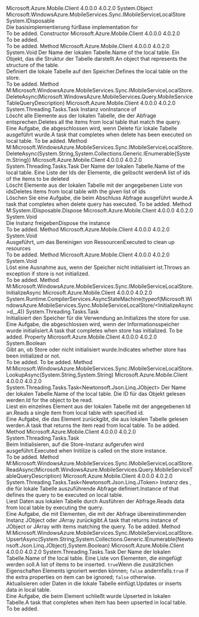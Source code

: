 <Type Name="MobileServiceLocalStore" FullName="Microsoft.WindowsAzure.MobileServices.Sync.MobileServiceLocalStore">
  <TypeSignature Language="C#" Value="public abstract class MobileServiceLocalStore : IDisposable, Microsoft.WindowsAzure.MobileServices.Sync.IMobileServiceLocalStore" />
  <TypeSignature Language="ILAsm" Value=".class public auto ansi abstract beforefieldinit MobileServiceLocalStore extends System.Object implements class Microsoft.WindowsAzure.MobileServices.Sync.IMobileServiceLocalStore, class System.IDisposable" />
  <TypeSignature Language="DocId" Value="T:Microsoft.WindowsAzure.MobileServices.Sync.MobileServiceLocalStore" />
  <TypeSignature Language="VB.NET" Value="Public MustInherit Class MobileServiceLocalStore&#xA;Implements IDisposable, IMobileServiceLocalStore" />
  <TypeSignature Language="F#" Value="type MobileServiceLocalStore = class&#xA;    interface IMobileServiceLocalStore&#xA;    interface IDisposable" />
  <AssemblyInfo>
    <AssemblyName>Microsoft.Azure.Mobile.Client</AssemblyName>
    <AssemblyVersion>4.0.0.0</AssemblyVersion>
    <AssemblyVersion>4.0.2.0</AssemblyVersion>
  </AssemblyInfo>
  <Base>
    <BaseTypeName>System.Object</BaseTypeName>
  </Base>
  <Interfaces>
    <Interface>
      <InterfaceName>Microsoft.WindowsAzure.MobileServices.Sync.IMobileServiceLocalStore</InterfaceName>
    </Interface>
    <Interface>
      <InterfaceName>System.IDisposable</InterfaceName>
    </Interface>
  </Interfaces>
  <Docs>
    <summary>
            <span data-ttu-id="5d5f1-101">Die basisimplementierung für<see cref="T:Microsoft.WindowsAzure.MobileServices.Sync.IMobileServiceLocalStore" /></span><span class="sxs-lookup"><span data-stu-id="5d5f1-101">Base implementation for <see cref="T:Microsoft.WindowsAzure.MobileServices.Sync.IMobileServiceLocalStore" /></span></span></summary>
    <remarks>To be added.</remarks>
  </Docs>
  <Members>
    <Member MemberName=".ctor">
      <MemberSignature Language="C#" Value="protected MobileServiceLocalStore ();" />
      <MemberSignature Language="ILAsm" Value=".method familyhidebysig specialname rtspecialname instance void .ctor() cil managed" />
      <MemberSignature Language="DocId" Value="M:Microsoft.WindowsAzure.MobileServices.Sync.MobileServiceLocalStore.#ctor" />
      <MemberSignature Language="VB.NET" Value="Protected Sub New ()" />
      <MemberType>Constructor</MemberType>
      <AssemblyInfo>
        <AssemblyName>Microsoft.Azure.Mobile.Client</AssemblyName>
        <AssemblyVersion>4.0.0.0</AssemblyVersion>
        <AssemblyVersion>4.0.2.0</AssemblyVersion>
      </AssemblyInfo>
      <Parameters />
      <Docs>
        <summary>To be added.</summary>
        <remarks>To be added.</remarks>
      </Docs>
    </Member>
    <Member MemberName="DefineTable">
      <MemberSignature Language="C#" Value="public virtual void DefineTable (string tableName, Newtonsoft.Json.Linq.JObject item);" />
      <MemberSignature Language="ILAsm" Value=".method public hidebysig newslot virtual instance void DefineTable(string tableName, class Newtonsoft.Json.Linq.JObject item) cil managed" />
      <MemberSignature Language="DocId" Value="M:Microsoft.WindowsAzure.MobileServices.Sync.MobileServiceLocalStore.DefineTable(System.String,Newtonsoft.Json.Linq.JObject)" />
      <MemberSignature Language="VB.NET" Value="Public Overridable Sub DefineTable (tableName As String, item As JObject)" />
      <MemberSignature Language="F#" Value="abstract member DefineTable : string * Newtonsoft.Json.Linq.JObject -&gt; unit&#xA;override this.DefineTable : string * Newtonsoft.Json.Linq.JObject -&gt; unit" Usage="mobileServiceLocalStore.DefineTable (tableName, item)" />
      <MemberType>Method</MemberType>
      <AssemblyInfo>
        <AssemblyName>Microsoft.Azure.Mobile.Client</AssemblyName>
        <AssemblyVersion>4.0.0.0</AssemblyVersion>
        <AssemblyVersion>4.0.2.0</AssemblyVersion>
      </AssemblyInfo>
      <ReturnValue>
        <ReturnType>System.Void</ReturnType>
      </ReturnValue>
      <Parameters>
        <Parameter Name="tableName" Type="System.String" />
        <Parameter Name="item" Type="Newtonsoft.Json.Linq.JObject" />
      </Parameters>
      <Docs>
        <param name="tableName"><span data-ttu-id="5d5f1-102">Der Name der lokalen Tabelle.</span><span class="sxs-lookup"><span data-stu-id="5d5f1-102">Name of the local table.</span></span></param>
        <param name="item"><span data-ttu-id="5d5f1-103">Ein Objekt, das die Struktur der Tabelle darstellt.</span><span class="sxs-lookup"><span data-stu-id="5d5f1-103">An object that represents the structure of the table.</span></span></param>
        <summary>
            <span data-ttu-id="5d5f1-104">Definiert die lokale Tabelle auf den Speicher.</span><span class="sxs-lookup"><span data-stu-id="5d5f1-104">Defines the local table on the store.</span></span>
            </summary>
        <remarks>To be added.</remarks>
      </Docs>
    </Member>
    <Member MemberName="DeleteAsync">
      <MemberSignature Language="C#" Value="public abstract System.Threading.Tasks.Task DeleteAsync (Microsoft.WindowsAzure.MobileServices.Query.MobileServiceTableQueryDescription query);" />
      <MemberSignature Language="ILAsm" Value=".method public hidebysig newslot virtual instance class System.Threading.Tasks.Task DeleteAsync(class Microsoft.WindowsAzure.MobileServices.Query.MobileServiceTableQueryDescription query) cil managed" />
      <MemberSignature Language="DocId" Value="M:Microsoft.WindowsAzure.MobileServices.Sync.MobileServiceLocalStore.DeleteAsync(Microsoft.WindowsAzure.MobileServices.Query.MobileServiceTableQueryDescription)" />
      <MemberSignature Language="VB.NET" Value="Public MustOverride Function DeleteAsync (query As MobileServiceTableQueryDescription) As Task" />
      <MemberSignature Language="F#" Value="abstract member DeleteAsync : Microsoft.WindowsAzure.MobileServices.Query.MobileServiceTableQueryDescription -&gt; System.Threading.Tasks.Task" Usage="mobileServiceLocalStore.DeleteAsync query" />
      <MemberType>Method</MemberType>
      <Implements>
        <InterfaceMember>M:Microsoft.WindowsAzure.MobileServices.Sync.IMobileServiceLocalStore.DeleteAsync(Microsoft.WindowsAzure.MobileServices.Query.MobileServiceTableQueryDescription)</InterfaceMember>
      </Implements>
      <AssemblyInfo>
        <AssemblyName>Microsoft.Azure.Mobile.Client</AssemblyName>
        <AssemblyVersion>4.0.0.0</AssemblyVersion>
        <AssemblyVersion>4.0.2.0</AssemblyVersion>
      </AssemblyInfo>
      <ReturnValue>
        <ReturnType>System.Threading.Tasks.Task</ReturnType>
      </ReturnValue>
      <Parameters>
        <Parameter Name="query" Type="Microsoft.WindowsAzure.MobileServices.Query.MobileServiceTableQueryDescription" />
      </Parameters>
      <Docs>
        <param name="query"><span data-ttu-id="5d5f1-105">Instanz von<see cref="T:Microsoft.WindowsAzure.MobileServices.Query.MobileServiceTableQueryDescription" /></span><span class="sxs-lookup"><span data-stu-id="5d5f1-105">Instance of <see cref="T:Microsoft.WindowsAzure.MobileServices.Query.MobileServiceTableQueryDescription" /></span></span></param>
        <summary>
            <span data-ttu-id="5d5f1-106">Löscht alle Elemente aus der lokalen Tabelle, die der Abfrage entsprechen.</span><span class="sxs-lookup"><span data-stu-id="5d5f1-106">Deletes all the items from local table that match the query.</span></span>
            </summary>
        <returns><span data-ttu-id="5d5f1-107">Eine Aufgabe, die abgeschlossen wird, wenn Delete für lokale Tabelle ausgeführt wurde.</span><span class="sxs-lookup"><span data-stu-id="5d5f1-107">A task that completes when delete has been executed on local table.</span></span></returns>
        <remarks>To be added.</remarks>
      </Docs>
    </Member>
    <Member MemberName="DeleteAsync">
      <MemberSignature Language="C#" Value="public abstract System.Threading.Tasks.Task DeleteAsync (string tableName, System.Collections.Generic.IEnumerable&lt;string&gt; ids);" />
      <MemberSignature Language="ILAsm" Value=".method public hidebysig newslot virtual instance class System.Threading.Tasks.Task DeleteAsync(string tableName, class System.Collections.Generic.IEnumerable`1&lt;string&gt; ids) cil managed" />
      <MemberSignature Language="DocId" Value="M:Microsoft.WindowsAzure.MobileServices.Sync.MobileServiceLocalStore.DeleteAsync(System.String,System.Collections.Generic.IEnumerable{System.String})" />
      <MemberSignature Language="VB.NET" Value="Public MustOverride Function DeleteAsync (tableName As String, ids As IEnumerable(Of String)) As Task" />
      <MemberSignature Language="F#" Value="abstract member DeleteAsync : string * seq&lt;string&gt; -&gt; System.Threading.Tasks.Task" Usage="mobileServiceLocalStore.DeleteAsync (tableName, ids)" />
      <MemberType>Method</MemberType>
      <Implements>
        <InterfaceMember>M:Microsoft.WindowsAzure.MobileServices.Sync.IMobileServiceLocalStore.DeleteAsync(System.String,System.Collections.Generic.IEnumerable{System.String})</InterfaceMember>
      </Implements>
      <AssemblyInfo>
        <AssemblyName>Microsoft.Azure.Mobile.Client</AssemblyName>
        <AssemblyVersion>4.0.0.0</AssemblyVersion>
        <AssemblyVersion>4.0.2.0</AssemblyVersion>
      </AssemblyInfo>
      <ReturnValue>
        <ReturnType>System.Threading.Tasks.Task</ReturnType>
      </ReturnValue>
      <Parameters>
        <Parameter Name="tableName" Type="System.String" />
        <Parameter Name="ids" Type="System.Collections.Generic.IEnumerable&lt;System.String&gt;" />
      </Parameters>
      <Docs>
        <param name="tableName"><span data-ttu-id="5d5f1-108">Der Name der lokalen Tabelle.</span><span class="sxs-lookup"><span data-stu-id="5d5f1-108">Name of the local table.</span></span></param>
        <param name="ids"><span data-ttu-id="5d5f1-109">Eine Liste der Ids der Elemente, die gelöscht werden</span><span class="sxs-lookup"><span data-stu-id="5d5f1-109">A list of ids of the items to be deleted</span></span></param>
        <summary>
            <span data-ttu-id="5d5f1-110">Löscht Elemente aus der lokalen Tabelle mit der angegebenen Liste von ids</span><span class="sxs-lookup"><span data-stu-id="5d5f1-110">Deletes items from local table with the given list of ids</span></span>
            </summary>
        <returns><span data-ttu-id="5d5f1-111">Löschen Sie eine Aufgabe, die beim Abschluss Abfrage ausgeführt wurde.</span><span class="sxs-lookup"><span data-stu-id="5d5f1-111">A task that completes when delete query has executed.</span></span></returns>
        <remarks>To be added.</remarks>
      </Docs>
    </Member>
    <Member MemberName="Dispose">
      <MemberSignature Language="C#" Value="public void Dispose ();" />
      <MemberSignature Language="ILAsm" Value=".method public hidebysig newslot virtual instance void Dispose() cil managed" />
      <MemberSignature Language="DocId" Value="M:Microsoft.WindowsAzure.MobileServices.Sync.MobileServiceLocalStore.Dispose" />
      <MemberSignature Language="VB.NET" Value="Public Sub Dispose ()" />
      <MemberSignature Language="F#" Value="abstract member Dispose : unit -&gt; unit&#xA;override this.Dispose : unit -&gt; unit" Usage="mobileServiceLocalStore.Dispose " />
      <MemberType>Method</MemberType>
      <Implements>
        <InterfaceMember>M:System.IDisposable.Dispose</InterfaceMember>
      </Implements>
      <AssemblyInfo>
        <AssemblyName>Microsoft.Azure.Mobile.Client</AssemblyName>
        <AssemblyVersion>4.0.0.0</AssemblyVersion>
        <AssemblyVersion>4.0.2.0</AssemblyVersion>
      </AssemblyInfo>
      <ReturnValue>
        <ReturnType>System.Void</ReturnType>
      </ReturnValue>
      <Parameters />
      <Docs>
        <summary>
            <span data-ttu-id="5d5f1-112">Die Instanz freigeben</span><span class="sxs-lookup"><span data-stu-id="5d5f1-112">Dispose the instance</span></span>
            </summary>
        <remarks>To be added.</remarks>
      </Docs>
    </Member>
    <Member MemberName="Dispose">
      <MemberSignature Language="C#" Value="protected virtual void Dispose (bool disposing);" />
      <MemberSignature Language="ILAsm" Value=".method familyhidebysig newslot virtual instance void Dispose(bool disposing) cil managed" />
      <MemberSignature Language="DocId" Value="M:Microsoft.WindowsAzure.MobileServices.Sync.MobileServiceLocalStore.Dispose(System.Boolean)" />
      <MemberSignature Language="VB.NET" Value="Protected Overridable Sub Dispose (disposing As Boolean)" />
      <MemberSignature Language="F#" Value="abstract member Dispose : bool -&gt; unit&#xA;override this.Dispose : bool -&gt; unit" Usage="mobileServiceLocalStore.Dispose disposing" />
      <MemberType>Method</MemberType>
      <AssemblyInfo>
        <AssemblyName>Microsoft.Azure.Mobile.Client</AssemblyName>
        <AssemblyVersion>4.0.0.0</AssemblyVersion>
        <AssemblyVersion>4.0.2.0</AssemblyVersion>
      </AssemblyInfo>
      <ReturnValue>
        <ReturnType>System.Void</ReturnType>
      </ReturnValue>
      <Parameters>
        <Parameter Name="disposing" Type="System.Boolean" />
      </Parameters>
      <Docs>
        <param name="disposing"></param>
        <summary>
            <span data-ttu-id="5d5f1-113">Ausgeführt, um das Bereinigen von Ressourcen</span><span class="sxs-lookup"><span data-stu-id="5d5f1-113">Executed to clean up resources</span></span>
            </summary>
        <remarks>To be added.</remarks>
      </Docs>
    </Member>
    <Member MemberName="EnsureInitialized">
      <MemberSignature Language="C#" Value="protected void EnsureInitialized ();" />
      <MemberSignature Language="ILAsm" Value=".method familyhidebysig instance void EnsureInitialized() cil managed" />
      <MemberSignature Language="DocId" Value="M:Microsoft.WindowsAzure.MobileServices.Sync.MobileServiceLocalStore.EnsureInitialized" />
      <MemberSignature Language="VB.NET" Value="Protected Sub EnsureInitialized ()" />
      <MemberSignature Language="F#" Value="member this.EnsureInitialized : unit -&gt; unit" Usage="mobileServiceLocalStore.EnsureInitialized " />
      <MemberType>Method</MemberType>
      <AssemblyInfo>
        <AssemblyName>Microsoft.Azure.Mobile.Client</AssemblyName>
        <AssemblyVersion>4.0.0.0</AssemblyVersion>
        <AssemblyVersion>4.0.2.0</AssemblyVersion>
      </AssemblyInfo>
      <ReturnValue>
        <ReturnType>System.Void</ReturnType>
      </ReturnValue>
      <Parameters />
      <Docs>
        <summary>
            <span data-ttu-id="5d5f1-114">Löst eine Ausnahme aus, wenn der Speicher nicht initialisiert ist.</span><span class="sxs-lookup"><span data-stu-id="5d5f1-114">Throws an exception if store is not initialized.</span></span>
            </summary>
        <remarks>To be added.</remarks>
      </Docs>
    </Member>
    <Member MemberName="InitializeAsync">
      <MemberSignature Language="C#" Value="public virtual System.Threading.Tasks.Task InitializeAsync ();" />
      <MemberSignature Language="ILAsm" Value=".method public hidebysig newslot virtual instance class System.Threading.Tasks.Task InitializeAsync() cil managed" />
      <MemberSignature Language="DocId" Value="M:Microsoft.WindowsAzure.MobileServices.Sync.MobileServiceLocalStore.InitializeAsync" />
      <MemberSignature Language="VB.NET" Value="Public Overridable Function InitializeAsync () As Task" />
      <MemberSignature Language="F#" Value="abstract member InitializeAsync : unit -&gt; System.Threading.Tasks.Task&#xA;override this.InitializeAsync : unit -&gt; System.Threading.Tasks.Task" Usage="mobileServiceLocalStore.InitializeAsync " />
      <MemberType>Method</MemberType>
      <Implements>
        <InterfaceMember>M:Microsoft.WindowsAzure.MobileServices.Sync.IMobileServiceLocalStore.InitializeAsync</InterfaceMember>
      </Implements>
      <AssemblyInfo>
        <AssemblyName>Microsoft.Azure.Mobile.Client</AssemblyName>
        <AssemblyVersion>4.0.0.0</AssemblyVersion>
        <AssemblyVersion>4.0.2.0</AssemblyVersion>
      </AssemblyInfo>
      <Attributes>
        <Attribute>
          <AttributeName>System.Runtime.CompilerServices.AsyncStateMachine(typeof(Microsoft.WindowsAzure.MobileServices.Sync.MobileServiceLocalStore/&lt;InitializeAsync&gt;d__4))</AttributeName>
        </Attribute>
      </Attributes>
      <ReturnValue>
        <ReturnType>System.Threading.Tasks.Task</ReturnType>
      </ReturnValue>
      <Parameters />
      <Docs>
        <summary>
            <span data-ttu-id="5d5f1-115">Initialisiert den Speicher für die Verwendung an.</span><span class="sxs-lookup"><span data-stu-id="5d5f1-115">Initializes the store for use.</span></span>
            </summary>
        <returns><span data-ttu-id="5d5f1-116">Eine Aufgabe, die abgeschlossen wird, wenn der Informationsspeicher wurde initialisiert.</span><span class="sxs-lookup"><span data-stu-id="5d5f1-116">A task that completes when store has initialized.</span></span></returns>
        <remarks>To be added.</remarks>
      </Docs>
    </Member>
    <Member MemberName="Initialized">
      <MemberSignature Language="C#" Value="protected bool Initialized { get; }" />
      <MemberSignature Language="ILAsm" Value=".property instance bool Initialized" />
      <MemberSignature Language="DocId" Value="P:Microsoft.WindowsAzure.MobileServices.Sync.MobileServiceLocalStore.Initialized" />
      <MemberSignature Language="VB.NET" Value="Protected ReadOnly Property Initialized As Boolean" />
      <MemberSignature Language="F#" Value="member this.Initialized : bool" Usage="Microsoft.WindowsAzure.MobileServices.Sync.MobileServiceLocalStore.Initialized" />
      <MemberType>Property</MemberType>
      <AssemblyInfo>
        <AssemblyName>Microsoft.Azure.Mobile.Client</AssemblyName>
        <AssemblyVersion>4.0.0.0</AssemblyVersion>
        <AssemblyVersion>4.0.2.0</AssemblyVersion>
      </AssemblyInfo>
      <ReturnValue>
        <ReturnType>System.Boolean</ReturnType>
      </ReturnValue>
      <Docs>
        <summary>
            <span data-ttu-id="5d5f1-117">Gibt an, ob Store oder nicht initialisiert wurde.</span><span class="sxs-lookup"><span data-stu-id="5d5f1-117">Indicates whether store has been initialized or not.</span></span>
            </summary>
        <value>To be added.</value>
        <remarks>To be added.</remarks>
      </Docs>
    </Member>
    <Member MemberName="LookupAsync">
      <MemberSignature Language="C#" Value="public abstract System.Threading.Tasks.Task&lt;Newtonsoft.Json.Linq.JObject&gt; LookupAsync (string tableName, string id);" />
      <MemberSignature Language="ILAsm" Value=".method public hidebysig newslot virtual instance class System.Threading.Tasks.Task`1&lt;class Newtonsoft.Json.Linq.JObject&gt; LookupAsync(string tableName, string id) cil managed" />
      <MemberSignature Language="DocId" Value="M:Microsoft.WindowsAzure.MobileServices.Sync.MobileServiceLocalStore.LookupAsync(System.String,System.String)" />
      <MemberSignature Language="VB.NET" Value="Public MustOverride Function LookupAsync (tableName As String, id As String) As Task(Of JObject)" />
      <MemberSignature Language="F#" Value="abstract member LookupAsync : string * string -&gt; System.Threading.Tasks.Task&lt;Newtonsoft.Json.Linq.JObject&gt;" Usage="mobileServiceLocalStore.LookupAsync (tableName, id)" />
      <MemberType>Method</MemberType>
      <Implements>
        <InterfaceMember>M:Microsoft.WindowsAzure.MobileServices.Sync.IMobileServiceLocalStore.LookupAsync(System.String,System.String)</InterfaceMember>
      </Implements>
      <AssemblyInfo>
        <AssemblyName>Microsoft.Azure.Mobile.Client</AssemblyName>
        <AssemblyVersion>4.0.0.0</AssemblyVersion>
        <AssemblyVersion>4.0.2.0</AssemblyVersion>
      </AssemblyInfo>
      <ReturnValue>
        <ReturnType>System.Threading.Tasks.Task&lt;Newtonsoft.Json.Linq.JObject&gt;</ReturnType>
      </ReturnValue>
      <Parameters>
        <Parameter Name="tableName" Type="System.String" />
        <Parameter Name="id" Type="System.String" />
      </Parameters>
      <Docs>
        <param name="tableName"><span data-ttu-id="5d5f1-118">Der Name der lokalen Tabelle.</span><span class="sxs-lookup"><span data-stu-id="5d5f1-118">Name of the local table.</span></span></param>
        <param name="id"><span data-ttu-id="5d5f1-119">Die ID für das Objekt gelesen werden.</span><span class="sxs-lookup"><span data-stu-id="5d5f1-119">Id for the object to be read.</span></span></param>
        <summary>
            <span data-ttu-id="5d5f1-120">Liest ein einzelnes Element aus der lokalen Tabelle mit der angegebenen Id an.</span><span class="sxs-lookup"><span data-stu-id="5d5f1-120">Reads a single item from local table with specified id.</span></span>
            </summary>
        <returns><span data-ttu-id="5d5f1-121">Eine Aufgabe, die das Element zurückgibt, die aus lokalen Tabelle gelesen werden.</span><span class="sxs-lookup"><span data-stu-id="5d5f1-121">A task that returns the item read from local table.</span></span></returns>
        <remarks>To be added.</remarks>
      </Docs>
    </Member>
    <Member MemberName="OnInitialize">
      <MemberSignature Language="C#" Value="protected virtual System.Threading.Tasks.Task OnInitialize ();" />
      <MemberSignature Language="ILAsm" Value=".method familyhidebysig newslot virtual instance class System.Threading.Tasks.Task OnInitialize() cil managed" />
      <MemberSignature Language="DocId" Value="M:Microsoft.WindowsAzure.MobileServices.Sync.MobileServiceLocalStore.OnInitialize" />
      <MemberSignature Language="VB.NET" Value="Protected Overridable Function OnInitialize () As Task" />
      <MemberSignature Language="F#" Value="abstract member OnInitialize : unit -&gt; System.Threading.Tasks.Task&#xA;override this.OnInitialize : unit -&gt; System.Threading.Tasks.Task" Usage="mobileServiceLocalStore.OnInitialize " />
      <MemberType>Method</MemberType>
      <AssemblyInfo>
        <AssemblyName>Microsoft.Azure.Mobile.Client</AssemblyName>
        <AssemblyVersion>4.0.0.0</AssemblyVersion>
        <AssemblyVersion>4.0.2.0</AssemblyVersion>
      </AssemblyInfo>
      <ReturnValue>
        <ReturnType>System.Threading.Tasks.Task</ReturnType>
      </ReturnValue>
      <Parameters />
      <Docs>
        <summary>
            <span data-ttu-id="5d5f1-122">Beim Initialisieren, auf die Store-Instanz aufgerufen wird ausgeführt.</span><span class="sxs-lookup"><span data-stu-id="5d5f1-122">Executed when Initilize is called on the store instance.</span></span>
            </summary>
        <returns />
        <remarks>To be added.</remarks>
      </Docs>
    </Member>
    <Member MemberName="ReadAsync">
      <MemberSignature Language="C#" Value="public abstract System.Threading.Tasks.Task&lt;Newtonsoft.Json.Linq.JToken&gt; ReadAsync (Microsoft.WindowsAzure.MobileServices.Query.MobileServiceTableQueryDescription query);" />
      <MemberSignature Language="ILAsm" Value=".method public hidebysig newslot virtual instance class System.Threading.Tasks.Task`1&lt;class Newtonsoft.Json.Linq.JToken&gt; ReadAsync(class Microsoft.WindowsAzure.MobileServices.Query.MobileServiceTableQueryDescription query) cil managed" />
      <MemberSignature Language="DocId" Value="M:Microsoft.WindowsAzure.MobileServices.Sync.MobileServiceLocalStore.ReadAsync(Microsoft.WindowsAzure.MobileServices.Query.MobileServiceTableQueryDescription)" />
      <MemberSignature Language="VB.NET" Value="Public MustOverride Function ReadAsync (query As MobileServiceTableQueryDescription) As Task(Of JToken)" />
      <MemberSignature Language="F#" Value="abstract member ReadAsync : Microsoft.WindowsAzure.MobileServices.Query.MobileServiceTableQueryDescription -&gt; System.Threading.Tasks.Task&lt;Newtonsoft.Json.Linq.JToken&gt;" Usage="mobileServiceLocalStore.ReadAsync query" />
      <MemberType>Method</MemberType>
      <Implements>
        <InterfaceMember>M:Microsoft.WindowsAzure.MobileServices.Sync.IMobileServiceLocalStore.ReadAsync(Microsoft.WindowsAzure.MobileServices.Query.MobileServiceTableQueryDescription)</InterfaceMember>
      </Implements>
      <AssemblyInfo>
        <AssemblyName>Microsoft.Azure.Mobile.Client</AssemblyName>
        <AssemblyVersion>4.0.0.0</AssemblyVersion>
        <AssemblyVersion>4.0.2.0</AssemblyVersion>
      </AssemblyInfo>
      <ReturnValue>
        <ReturnType>System.Threading.Tasks.Task&lt;Newtonsoft.Json.Linq.JToken&gt;</ReturnType>
      </ReturnValue>
      <Parameters>
        <Parameter Name="query" Type="Microsoft.WindowsAzure.MobileServices.Query.MobileServiceTableQueryDescription" />
      </Parameters>
      <Docs>
        <param name="query"><span data-ttu-id="5d5f1-123">Instanz des <see cref="T:Microsoft.WindowsAzure.MobileServices.Query.MobileServiceTableQueryDescription" /> , die für lokale Tabelle auszuführende Abfrage definiert.</span><span class="sxs-lookup"><span data-stu-id="5d5f1-123">Instance of <see cref="T:Microsoft.WindowsAzure.MobileServices.Query.MobileServiceTableQueryDescription" /> that defines the query to be executed on local table.</span></span></param>
        <summary>
            <span data-ttu-id="5d5f1-124">Liest Daten aus lokalen Tabelle durch Ausführen der Abfrage.</span><span class="sxs-lookup"><span data-stu-id="5d5f1-124">Reads data from local table by executing the query.</span></span>
            </summary>
        <returns><span data-ttu-id="5d5f1-125">Eine Aufgabe, die mit Elementen, die mit der Abfrage übereinstimmenden Instanz JObject oder JArray zurückgibt.</span><span class="sxs-lookup"><span data-stu-id="5d5f1-125">A task that returns instance of JObject or JArray with items matching the query.</span></span></returns>
        <remarks>To be added.</remarks>
      </Docs>
    </Member>
    <Member MemberName="UpsertAsync">
      <MemberSignature Language="C#" Value="public abstract System.Threading.Tasks.Task UpsertAsync (string tableName, System.Collections.Generic.IEnumerable&lt;Newtonsoft.Json.Linq.JObject&gt; items, bool ignoreMissingColumns);" />
      <MemberSignature Language="ILAsm" Value=".method public hidebysig newslot virtual instance class System.Threading.Tasks.Task UpsertAsync(string tableName, class System.Collections.Generic.IEnumerable`1&lt;class Newtonsoft.Json.Linq.JObject&gt; items, bool ignoreMissingColumns) cil managed" />
      <MemberSignature Language="DocId" Value="M:Microsoft.WindowsAzure.MobileServices.Sync.MobileServiceLocalStore.UpsertAsync(System.String,System.Collections.Generic.IEnumerable{Newtonsoft.Json.Linq.JObject},System.Boolean)" />
      <MemberSignature Language="VB.NET" Value="Public MustOverride Function UpsertAsync (tableName As String, items As IEnumerable(Of JObject), ignoreMissingColumns As Boolean) As Task" />
      <MemberSignature Language="F#" Value="abstract member UpsertAsync : string * seq&lt;Newtonsoft.Json.Linq.JObject&gt; * bool -&gt; System.Threading.Tasks.Task" Usage="mobileServiceLocalStore.UpsertAsync (tableName, items, ignoreMissingColumns)" />
      <MemberType>Method</MemberType>
      <Implements>
        <InterfaceMember>M:Microsoft.WindowsAzure.MobileServices.Sync.IMobileServiceLocalStore.UpsertAsync(System.String,System.Collections.Generic.IEnumerable{Newtonsoft.Json.Linq.JObject},System.Boolean)</InterfaceMember>
      </Implements>
      <AssemblyInfo>
        <AssemblyName>Microsoft.Azure.Mobile.Client</AssemblyName>
        <AssemblyVersion>4.0.0.0</AssemblyVersion>
        <AssemblyVersion>4.0.2.0</AssemblyVersion>
      </AssemblyInfo>
      <ReturnValue>
        <ReturnType>System.Threading.Tasks.Task</ReturnType>
      </ReturnValue>
      <Parameters>
        <Parameter Name="tableName" Type="System.String" />
        <Parameter Name="items" Type="System.Collections.Generic.IEnumerable&lt;Newtonsoft.Json.Linq.JObject&gt;" />
        <Parameter Name="ignoreMissingColumns" Type="System.Boolean" />
      </Parameters>
      <Docs>
        <param name="tableName"><span data-ttu-id="5d5f1-126">Der Name der lokalen Tabelle.</span><span class="sxs-lookup"><span data-stu-id="5d5f1-126">Name of the local table.</span></span></param>
        <param name="items"><span data-ttu-id="5d5f1-127">Eine Liste von Elementen, die eingefügt werden soll.</span><span class="sxs-lookup"><span data-stu-id="5d5f1-127">A list of items to be inserted.</span></span></param>
        <param name="ignoreMissingColumns">
          <span data-ttu-id="5d5f1-128"><code>true</code>Wenn die zusätzlichen Eigenschaften Elements ignoriert werden können; <code>false</code> andernfalls.</span><span class="sxs-lookup"><span data-stu-id="5d5f1-128"><code>true</code> if the extra properties on item can be ignored; <code>false</code> otherwise.</span></span></param>
        <summary>
            <span data-ttu-id="5d5f1-129">Aktualisieren oder Daten in die lokale Tabelle einfügt.</span><span class="sxs-lookup"><span data-stu-id="5d5f1-129">Updates or inserts data in local table.</span></span>
            </summary>
        <returns><span data-ttu-id="5d5f1-130">Eine Aufgabe, die beim Element schließt wurde Upserted in lokalen Tabelle.</span><span class="sxs-lookup"><span data-stu-id="5d5f1-130">A task that completes when item has been upserted in local table.</span></span></returns>
        <remarks>To be added.</remarks>
      </Docs>
    </Member>
  </Members>
</Type>